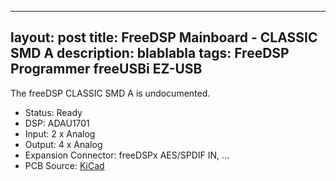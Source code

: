 
---
layout: post
title: FreeDSP Mainboard - CLASSIC SMD A
description: blablabla
tags: FreeDSP Programmer freeUSBi EZ-USB
---


The freeDSP CLASSIC SMD A is undocumented.&nbsp;

<ul>
<li>Status: Ready</li>
<li>DSP: ADAU1701</li>
<li>Input: 2 x Analog</li>
<li>Output: 4 x Analog</li>
<li>Expansion Connector: freeDSPx AES/SPDIF IN, &hellip;</li>
<li>PCB Source: <a href="https://github.com/freeDSP/freeDSP-CLASSIC-SMD-A" target="_blank" rel="noopener">KiCad</a></li>
</ul>
